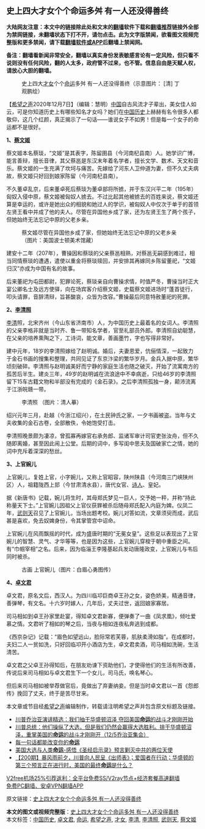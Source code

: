  <h2>史上四大才女个个命运多舛 有一人还没得善终</h2> <p class="notice"><b>大陆网友注意：本文中的链接除此处和文末的<a href="https://github.com/bannedbook/fanqiang" >翻墙</a>软件下载和<a href="https://github.com/killgcd/justmysocks/blob/master/README.md">翻墙推荐</a>链接外全部为禁网链接，未翻墙状态下打不开，请勿点击。此为文字版禁闻，欲看图文视频完整版和更多禁闻，请下载<a href="https://github.com/bannedbook/fanqiang">翻墙软件或APP</a>后翻墙上禁闻网。</p><p>备注：翻墙看新闻非常安全，翻墙以真实身份发表敏感言论有一定风险，但只看不说则没有任何风险，翻的人太多，政府管不过来，也不管。信息自由是天赋人权，请放心大胆的翻墙。</b></p>  <div class="entry"> <figure><figcaption>史上四大<a href="https://www.bannedbook.org/bnews/tag/%E6%89%8D%E5%A5%B3/" class="st_tag internal_tag" rel="tag" title="标签 才女 下的日志">才女</a>个个<a href="https://www.bannedbook.org/bnews/tag/%e5%91%bd%e8%bf%90/" class="st_tag internal_tag" rel="tag" title="标签 命运 下的日志">命运</a>多舛 有一人还没得善终（示意图片： [清]  丁观鹏绘）</figcaption></figure> <p>【<span class='wp_keywordlink_affiliate'><a href="https://www.soundofhope.org" title="希望之声" target="_blank">希望之声</a></span>2020年12月7日】（编辑：慧明）<span class='wp_keywordlink_affiliate'><a href="https://www.bannedbook.org/" title="中国" target="_blank">中国</a></span>自古风流才子辈出，美女佳人如云，可是你知道历史上有哪些知名才女吗？她们在<a href="https://www.bannedbook.org/bnews/tag/%e4%b8%ad%e5%9b%bd%e5%8e%86%e5%8f%b2/" class="st_tag internal_tag" rel="tag" title="标签 中国历史 下的日志">中国历史</a>上赫赫有名令很多人都敬仰，这几个红颜，真正揭示了一句话——谁说女子不如男！但是每一个女子的命运都不是很好。</p> <p><strong>1、<a href="https://www.bannedbook.org/bnews/tag/%e8%94%a1%e6%96%87%e5%a7%ac/" class="st_tag internal_tag" rel="tag" title="标签 蔡文姬 下的日志">蔡文姬</a></strong></p> <p>蔡文姬本名蔡琰，“文姬”是其表字，陈留圉县（今河南杞县南）人。她学识广博，能言善辩，擅长音律，其父蔡邕是东汉末年着名学者，擅长文学、数术、天文和音乐。蔡文姬的一生充满了坎坷与痛苦。先嫁给了河东人卫仲道为妻，但不久丈夫病故，蔡文姬只好回到娘家陈留（今河南杞县南）。</p> <p>不久董卓乱京，后来董卓死后蔡琰为董卓部将所掳，并于东汉兴平二年（195年）匈奴入侵中原，蔡文姬被匈奴人掳去。不过比起其他被掳去的百姓来说，蔡文姬还算是幸运的，或许是她出众的相貌和她过人的学识，被匈奴人中仅次于单于的首领左贤王看中并成了他的夫人。尽管在异国他乡成了家，还为左贤王生了两个孩子，但她始终无法忘记中原的父老乡亲。</p> <figure><figcaption>蔡文姬尽管在异国他乡成了家，但她始终无法忘记中原的父老乡亲（图片：美国波士顿美术馆藏）</figcaption></figure> <p>建安十二年（207年），曹操因和蔡琰的父亲蔡邕相熟，对蔡邕无嗣感到难过，相当同情蔡琰的遭遇，遣使以重金将蔡琰赎回，并安排其再嫁同乡陈留董祀，“文姬归汉”亦成为中国有名的故事。</p>  <p>后来董祀为屯田都尉，犯罪论死，蔡琰亲自向曹操求情，时值严冬，曹操当时正大宴公卿名士及远方使驿，向在场宾客介绍蔡文姬，史载蔡文姬进场时“蓬首徒行，叩头请罪，音辞清辩，旨甚酸哀，众皆为改容。”曹操最后同意特赦董祀的死罪。</p> <p><strong>2、<a href="https://www.bannedbook.org/bnews/tag/%E6%9D%8E%E6%B8%85%E7%85%A7/" class="st_tag internal_tag" rel="tag" title="标签 李清照 下的日志">李清照</a></strong></p> <p><a href="https://www.bannedbook.org/bnews/tag/%E6%9D%8E%E6%B8%85/" class="st_tag internal_tag" rel="tag" title="标签 李清 下的日志">李清</a>照，北宋齐州（今山东省济南市）人，为中国历史上最着名的女词人。李清照的父亲李格非就是当时齐、鲁一带知名学者，官至礼部员外郎。李清照自幼聪慧，在父亲的培养熏陶之下，工诗词，能文章，善画墨竹，字也写得非常好。</p> <p>建中元年，18岁的李清照嫁给了赵明诚。婚后，夫妻恩爱，伉俪情深，一起致力于金石书画的搜集和整理，共同见证了东京汴梁的繁华岁月。金兵入据中原，繁华顷刻破碎。李清照与赵明诚美好而宁静的家庭生活也随之破灭，开始了流寓南方的孤苦后半生。建炎三年，49岁的赵明诚在流浪途中不幸病逝，只给46岁的李清照留下15车古籍文物和半部没有完成的《金石录》。之后李清照孤独一身，颠沛流离于江浙皖赣一带。</p> <figure><figcaption>李清照 （图片：清人摹）</figcaption></figure> <p>绍兴元年三月，赴越（今浙江绍兴），在土民钟氏之家，一夕书画被盗。当年与丈夫收集的金石古卷，全部散佚，令她饱受打击。</p>  <p>李清照晚景颇为凄凉，曾孤寡再嫁官右承务郎、监诸军审计司官吏张汝舟，但不久随即离婚，甚至因此闹上公堂。后期的词中，多写闺中思夫及国破家亡之情，她的词中充斥着深深的愁丝。</p> <p><strong>3、上官婉儿</strong></p> <p>上官婉儿，复姓上官，小字婉儿，又称上官昭容，陕州陕县（今河南三门峡陕州区）人，祖籍陇西上邽（今甘肃清水县），唐代女官、<span class='wp_keywordlink'><a href="https://www.bannedbook.org/forum11/topic295.html" title="禁片：诗人的悲歌" target="_blank">诗人</a></span>、皇妃。</p> <p>据《新唐书》记载，婉儿将生时，其母郑氏梦见一巨人，交予她一秤，并称“持此称量天下士。”上官婉儿因祖父上官仪获罪被杀后随母郑氏配入内庭为婢。仪凤二年，<a href="https://www.bannedbook.org/bnews/tag/%e6%ad%a6%e5%88%99%e5%a4%a9/" class="st_tag internal_tag" rel="tag" title="标签 武则天 下的日志">武则天</a>召见了上官婉儿，当场出题考校。婉儿对答如流，文章须臾而成，武后甚是喜欢，免去奴婢身份，令其掌管宫中诏命。</p> <p>上官婉儿在风雨飘摇的时代，成为盛唐时期的“无冕女皇”。这些足以表现出了上官婉儿的智慧、灵气、才华等等，也是因为这些，上官婉儿穿梭于朝中重臣之间。有“巾帼宰相”之名。后来，因为临淄王李隆基起兵发动唐隆政变，上官婉儿与韦后同时被杀。</p>  <figure><figcaption>古画  上官婉儿（图片：白眉心勇图传）</figcaption></figure> <p><strong>4、<a href="https://www.bannedbook.org/bnews/tag/%E5%8D%93%E6%96%87%E5%90%9B/" class="st_tag internal_tag" rel="tag" title="标签 卓文君 下的日志">卓文君</a></strong></p> <p>卓文君，原名文后，西汉人。为四川临卭巨商卓王孙之女，姿色娇美，精通音律，善弹琴，有文名。十六岁时嫁人，几年后，丈夫过世，返回娘家寡居。</p> <p>司马相如到卓王孙家里赴宴，得知卓文君新寡，便弹奏了一曲《凤求凰》，倾吐爱慕之情。文君听了相如的琴之后，当夜与相如连夜私奔逃到成都。</p> <p>《西京杂记》记载：“眉色如望远山，脸际常若芙蓉，肌肤柔滑如脂”。在成都时，夫妇二人一贫如洗，只好回临卭开小酒店为生，卓文君卖酒，司马相如洗碗，生活清苦。</p> <p>卓文君之父卓王孙得知后，在朋友劝谏下资助他们，才使得他们的生活有所改善，传说后来司马相如与卓文君生下一个女儿，司马氏，唤名琴心。</p>  <p>但后来司马相如被举荐做官后，竟做出了弃妻纳妾。但是当时卓文君以一首《怨郎传》挽回了丈夫，终于是苦尽甘来。</p> <p>本文章或节目经<a href="https://www.bannedbook.org/bnews/tag/%e5%b8%8c%e6%9c%9b%e4%b9%8b%e5%a3%b0/" class="st_tag internal_tag" rel="tag" title="标签 希望之声 下的日志">希望之声</a>编辑制作，转载请注明希望之声并包含原文标题及链接。</p> <ul class='op-related-articles' title='相关阅读'> <li><a href='https://www.bannedbook.org/bnews/bannedvideo/20201208/1443760.html' target='_blank'>川普乔治亚演讲精选：我们抽干华盛顿沼泽 夺回美国<b>命运</b>的战斗才刚刚开始</a></li> <li><a href='https://www.bannedbook.org/bnews/bannedvideo/20201207/1443416.html' target='_blank'>川普总统：他们操纵了大选，但是我们仍然会赢得大选胜利。排干华盛顿沼泽，重掌美国的<b>命运</b>的战斗才刚刚开（12/5乔治亚集会）</a></li> <li><a href='https://www.bannedbook.org/bnews/funmedia/20201205/1442446.html' target='_blank'>每一句话都能改变你的<b>命运</b></a></li> <li><a href='https://www.bannedbook.org/bnews/ssgc/20201204/1442061.html' target='_blank'>美国大选与人类<b>命运</b>-感悟《圣经启示录》预言剿灭中共的两位天使</a></li> <li><a href='https://www.bannedbook.org/bnews/cbnews/20201203/1441380.html' target='_blank'>【200期】暴风雨前夕，川普向人民呈《出师表》；爱国者在行动；华盛顿的第三个预言正在进行时，美国的最终<b>命运</b>是什么？</a></li> </ul> <p class="texttj"> <a href="https://www.bannedbook.org/forum23/topic22702.html" target="_blank">V2free机场25%引荐返利：全平台免费SS/V2ray节点+经济套餐高速翻墙</a><br/> <a href="https://github.com/bannedbook/fanqiang/wiki/%E7%A6%81%E9%97%BB%E7%BD%91%E5%AE%89%E5%8D%93%E7%BF%BB%E5%A2%99%E6%96%B0%E9%97%BBAPP" target="_blank">免费PC翻墙、安卓VPN翻墙APP</a></p><p>原文链接：<a class="src_link"  href="https://www.soundofhope.org/post/445957" target="_blank">史上四大才女个个命运多舛 有一人还没得善终</a></p><a name='sharetosocial'></a>       <div><b>本文的图文或视频完整版</b>：<a href='https://www.bannedbook.org/bnews/comments/20201208/1443981.html'>史上四大才女个个命运多舛 有一人还没得善终</a></div>  </div><!--END ENTRY--> <div class="postfooter"> <div>本文标签：<a href="https://www.bannedbook.org/bnews/tag/%e4%b8%ad%e5%9b%bd%e5%8e%86%e5%8f%b2/" rel="tag">中国历史</a>, <a href="https://www.bannedbook.org/bnews/tag/%E5%8D%93%E6%96%87%E5%90%9B/" rel="tag">卓文君</a>, <a href="https://www.bannedbook.org/bnews/tag/%e5%91%bd%e8%bf%90/" rel="tag">命运</a>, <a href="https://www.bannedbook.org/bnews/tag/%e5%b8%8c%e6%9c%9b%e4%b9%8b%e5%a3%b0/" rel="tag">希望之声</a>, <a href="https://www.bannedbook.org/bnews/tag/%E6%89%8D%E5%A5%B3/" rel="tag">才女</a>, <a href="https://www.bannedbook.org/bnews/tag/%E6%9D%8E%E6%B8%85/" rel="tag">李清</a>, <a href="https://www.bannedbook.org/bnews/tag/%E6%9D%8E%E6%B8%85%E7%85%A7/" rel="tag">李清照</a>, <a href="https://www.bannedbook.org/bnews/tag/%e6%ad%a6%e5%88%99%e5%a4%a9/" rel="tag">武则天</a>, <a href="https://www.bannedbook.org/bnews/tag/%e8%94%a1%e6%96%87%e5%a7%ac/" rel="tag">蔡文姬</a></div>  </div><!--END POSTFOOTER--> 